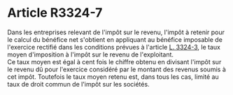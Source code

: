# Article R3324-7

  
Dans les entreprises relevant de l'impôt sur le revenu, l'impôt à retenir pour le calcul du bénéfice net s'obtient en appliquant au bénéfice imposable de l'exercice rectifié dans les conditions prévues à l'article [L. 3324-3][1], le taux moyen d'imposition à l'impôt sur le revenu de l'exploitant.   
Ce taux moyen est égal à cent fois le chiffre obtenu en divisant l'impôt sur le revenu dû pour l'exercice considéré par le montant des revenus soumis à cet impôt. Toutefois le taux moyen retenu est, dans tous les cas, limité au taux de droit commun de l'impôt sur les sociétés.

 [1]: /affichCodeArticle.do?cidTexte=LEGITEXT000006072050&idArticle=LEGIARTI000006903018&dateTexte=&categorieLien=cid